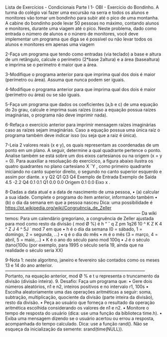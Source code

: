 Lista de Exercícios - Condicionais Parte I
1- OBI - Exercício do Bondinho. A turma do colégio vai fazer uma excursão na serra e todos os alunos e monitores vão tomar um bondinho para subir até o pico de uma montanha. A cabine do bondinho pode levar 50 pessoas no máximo, contando alunos e monitores, durante uma viagem até o pico. Neste problema, dado como entrada o número de alunos e o núnero de monitores, você deve implementar um programa que diga se é possível ou não levar todos os alunos e monitores em apenas uma viagem

2-Faça um programa que tendo como entradas (via teclado) a base e altura de um retângulo, calcule o perímetro (2*base
2altura) e a área (basealtura) e imprima se o perímetro é maior que a área.

3-Modifique o programa anterior para que imprima qual dos dois é maior (perímetro ou área). Assuma que nunca podem ser iguais.

4-Modifique o programa anterior para que imprima qual dos dois é maior (perímetro ou área) ou se são iguais.

5-Faça um programa que dados os coeficientes (a,b e c) de uma equação do 2o grau, calcule e imprima suas raízes (caso a equação possua raízes imaginárias, o programa não deve imprimir nada).

6-Refaça o exercício anterior para imprimir mensagem raízes imaginárias caso as raízes sejam imaginárias. Caso a equação possua uma única raíz o programa também deve indicar isso (ou seja que a raiz é única).

7-Leia 2 valores reais (x e y), os quais representam as coordenadas de um ponto em um plano. A seguir, determine a qual quadrante pertence o ponto. Analise também se está sobre um dos eixos cartesianos ou na origem (x = y = 0). Para auaxiliar a resoluação do exercícico, a figura abaixo ilustra os quatro quadrantes no plano cartesiano X ˆY , como primeiro quadrante iniciando no canto superior direito, o segundo no canto superior esquerdo e assim por diante. x y Q2 Q1 Q3 Q4 Exemplo de Entrada Exemplo de Saída 4.5 -2.2 Q4 0.1 0.1 Q1 0.0 0.0 Origem 0.1 0.0 Eixo x .

8-Dadas a data atual e a data de nascimento de uma pessoa, • (a) calcular a sua idade. Complete o programa do item anterior, informando também • (b) o dia da semana em que a pessoa nasceu Dica: uma possibilidade é https://pt.wikipedia.org/wiki/Congruência_de_Zeller ——————————————————————————————— Da wiki temos: Para um calendário gregoriano, a congruência de Zeller ajustada para mod como resto da divisão ( mod Ø %) é h “ ˆ q Z pm 1q26 10 ^ K Z K 4 ^ Z J 4 ^ 5J ˙ mod 7 em que • h é o dia da semana (0 = sábado, 1 = domingo, 2 = segunda, ...) • q é o dia do mês • m é o mês (3 = março, 4 = abril, 5 = maio,...) • K é o ano do século pano mod 100q • J é o século (tano{100u (por exemplo, para 1995 o século seria 19, ainda que na realidade o século seria XX)

9-Nota 1: neste algoritmo, janeiro e fevereiro são contados como os meses 13 e 14 do ano anterior. ———————————————————————————————— Portanto, na equação anterior, mod Ø % e t u representa o truncamento da divisão (divisão inteira). 9. Desafio: Faça um programa que: • Gere dois números aleatórios, n1 e n2, inteiros positivos e no intervalo r1, 100s • Escolha aleatoriamente uma das operações aritméticas a seguir: soma, subtração, multiplicação, quociente da divisão (parte inteira da divisão), resto da divisão. • Peça ao usuário que forneça o resultado da operação aritmética escolhida considerando os valores de n1 e n2. • Monitore o tempo de resposta do usuário (dica: use uma função da biblioteca time.h). • Exiba uma mensagem dizendo se o usuário acertou ou errou a resposta, acompanhada do tempo calculado. Dica: use a função rand(). Não se esqueça da inicialização da semente: srand(time(NULL)).
